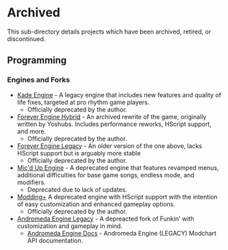 # Archived

This sub-directory details projects which have been archived, retired, or discontinued.

## Programming

### Engines and Forks

- [Kade Engine](https://github.com/kadedev/kade-engine) - A legacy engine that includes new features and quality of life fixes, targeted at pro rhythm game players. 
    - Officially deprecated by the author.
- [Forever Engine Hybrid](https://github.com/CrowPlexus-Archives/Forever-Engine-Hybrid) - An archived rewrite of the game, originally written by Yoshubs. Includes performance reworks, HScript support, and more.
    - Officially deprecated by the author.
- [Forever Engine Legacy](https://github.com/CrowPlexus-Archives/Forever-Engine-Legacy) - An older version of the one above, lacks HScript support but is arguably more stable
    - Officially deprecated by the author.
- [Mic'd Up Engine](https://github.com/Verwex/Funkin-Mic-d-Up-SC) - A deprecated engine that features revamped menus, additional difficulties for base game songs, endless mode, and modifiers.
    - Deprecated due to lack of updates.
- [Modding+](https://github.com/FunkinModdingPlus/ModdingPlus) A deprecated engine with HScript support with the intention of easy customization and enhanced gameplay options.
    - Officially deprecated by the author.
- [Andromeda Engine Legacy](https://github.com/nebulazorua/andromeda-engine-legacy) - A depreacted fork of Funkin' with customization and gameplay in mind.
  - [Andromeda Engine Docs](https://github.com/nebulazorua/andromeda-engine-legacy/wiki) - Andromeda Engine (LEGACY) Modchart API documentation.

